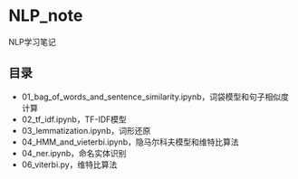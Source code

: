 # NLP_note
NLP学习笔记

## 目录
- 01_bag_of_words_and_sentence_similarity.ipynb，词袋模型和句子相似度计算
- 02_tf_idf.ipynb，TF-IDF模型
- 03_lemmatization.ipynb，词形还原
- 04_HMM_and_vieterbi.ipynb，隐马尔科夫模型和维特比算法
- 04_ner.ipynb，命名实体识别
- 06_viterbi.py，维特比算法

